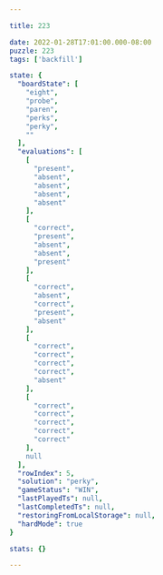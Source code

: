 ```yaml
---

title: 223

date: 2022-01-28T17:01:00.000-08:00
puzzle: 223
tags: ['backfill']

state: {
  "boardState": [
    "eight",
    "probe",
    "paren",
    "perks",
    "perky",
    ""
  ],
  "evaluations": [
    [
      "present",
      "absent",
      "absent",
      "absent",
      "absent"
    ],
    [
      "correct",
      "present",
      "absent",
      "absent",
      "present"
    ],
    [
      "correct",
      "absent",
      "correct",
      "present",
      "absent"
    ],
    [
      "correct",
      "correct",
      "correct",
      "correct",
      "absent"
    ],
    [
      "correct",
      "correct",
      "correct",
      "correct",
      "correct"
    ],
    null
  ],
  "rowIndex": 5,
  "solution": "perky",
  "gameStatus": "WIN",
  "lastPlayedTs": null,
  "lastCompletedTs": null,
  "restoringFromLocalStorage": null,
  "hardMode": true
}

stats: {}

---
```


<!-- more -->
